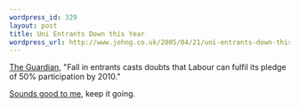 ```yaml
--- 
wordpress_id: 329
layout: post
title: Uni Entrants Down this Year
wordpress_url: http://www.johng.co.uk/2005/04/21/uni-entrants-down-this-year/
---
```

<p><a href="http://education.guardian.co.uk/universityaccess/story/0,10670,1465073,00.html?gusrc=rss" target="_self">The Guardian</a>, &quot;Fall in entrants casts doubts that Labour can fulfil its pledge of 50% participation by 2010.&quot;</p><p><a href="http://www.johng.co.uk/2005/04/14/aim-realistically/" target="_self">Sounds good to me</a>, keep it going.<br /> </p>
